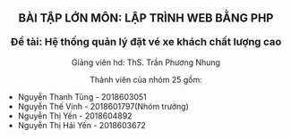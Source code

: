<p align="center" style="font-size:20px;"><strong>BÀI TẬP LỚN MÔN: LẬP TRÌNH WEB BẰNG PHP</strong></p>
<strong> <p align="center" style="font-size:18px;">Đề tài: Hệ thống quản lý đặt vé xe khách chất lượng cao</p></strong>
<p style="text-align:center;">Giảng viên hd: ThS. Trần Phương Nhung</p>
<p align="center">Thành viên của nhóm 25 gồm:</p>
<ul style="text-align:center,list-style-type:none;">
  <li>Nguyễn Thanh Tùng - 2018603051</li>
  <li>Nguyễn Thế Vinh - 2018601797(Nhóm trưởng)</li>
  <li>Nguyễn Thị Yến - 2018604892</li>
  <li>Nguyễn Thị Hải Yến - 2018603672</li>
 </ul>

